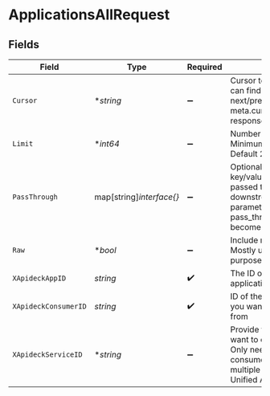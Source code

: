 # ApplicationsAllRequest


## Fields

| Field                                                                                                                                             | Type                                                                                                                                              | Required                                                                                                                                          | Description                                                                                                                                       | Example                                                                                                                                           |
| ------------------------------------------------------------------------------------------------------------------------------------------------- | ------------------------------------------------------------------------------------------------------------------------------------------------- | ------------------------------------------------------------------------------------------------------------------------------------------------- | ------------------------------------------------------------------------------------------------------------------------------------------------- | ------------------------------------------------------------------------------------------------------------------------------------------------- |
| `Cursor`                                                                                                                                          | **string*                                                                                                                                         | :heavy_minus_sign:                                                                                                                                | Cursor to start from. You can find cursors for next/previous pages in the meta.cursors property of the response.                                  |                                                                                                                                                   |
| `Limit`                                                                                                                                           | **int64*                                                                                                                                          | :heavy_minus_sign:                                                                                                                                | Number of results to return. Minimum 1, Maximum 200, Default 20                                                                                   |                                                                                                                                                   |
| `PassThrough`                                                                                                                                     | map[string]*interface{}*                                                                                                                          | :heavy_minus_sign:                                                                                                                                | Optional unmapped key/values that will be passed through to downstream as query parameters. Ie: ?pass_through[search]=leads becomes ?search=leads | {<br/>"search": "San Francisco"<br/>}                                                                                                             |
| `Raw`                                                                                                                                             | **bool*                                                                                                                                           | :heavy_minus_sign:                                                                                                                                | Include raw response. Mostly used for debugging purposes                                                                                          |                                                                                                                                                   |
| `XApideckAppID`                                                                                                                                   | *string*                                                                                                                                          | :heavy_check_mark:                                                                                                                                | The ID of your Unify application                                                                                                                  |                                                                                                                                                   |
| `XApideckConsumerID`                                                                                                                              | *string*                                                                                                                                          | :heavy_check_mark:                                                                                                                                | ID of the consumer which you want to get or push data from                                                                                        |                                                                                                                                                   |
| `XApideckServiceID`                                                                                                                               | **string*                                                                                                                                         | :heavy_minus_sign:                                                                                                                                | Provide the service id you want to call (e.g., pipedrive). Only needed when a consumer has activated multiple integrations for a Unified API.     |                                                                                                                                                   |